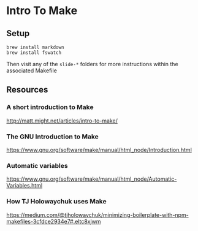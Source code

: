 # Intro To Make

## Setup

```
brew install markdown
brew install fswatch
```

Then visit any of the `slide-*` folders for more instructions within
the associated Makefile

## Resources

### A short introduction to Make

http://matt.might.net/articles/intro-to-make/

### The GNU Introduction to Make

https://www.gnu.org/software/make/manual/html_node/Introduction.html

### Automatic variables

https://www.gnu.org/software/make/manual/html_node/Automatic-Variables.html

### How TJ Holowaychuk uses Make

https://medium.com/@tjholowaychuk/minimizing-boilerplate-with-npm-makefiles-3cfdce2934e7#.eltc8xjwm
